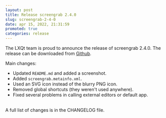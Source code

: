 ```yaml
---
layout: post
title: Release screengrab 2.4.0
slug: screengrab-2-4-0
date: apr 15, 2022, 21:31:59
promoted: true
categories: release
---
```

The LXQt team is proud to announce the release of screengrab 2.4.0.
The release can be downloaded from [Github](https://github.com/lxqt/screengrab/releases).

Main changes:

 * Updated `README.md` and added a screenshot.
 * Added `screengrab.metainfo.xml`.
 * Used an SVG icon instead of the blurry PNG icon.
 * Removed global shortcuts (they weren't used anywhere).
 * Fixed several problems in calling external editors or default app.

<br/>
A full list of changes is in the CHANGELOG file.
<br/>
